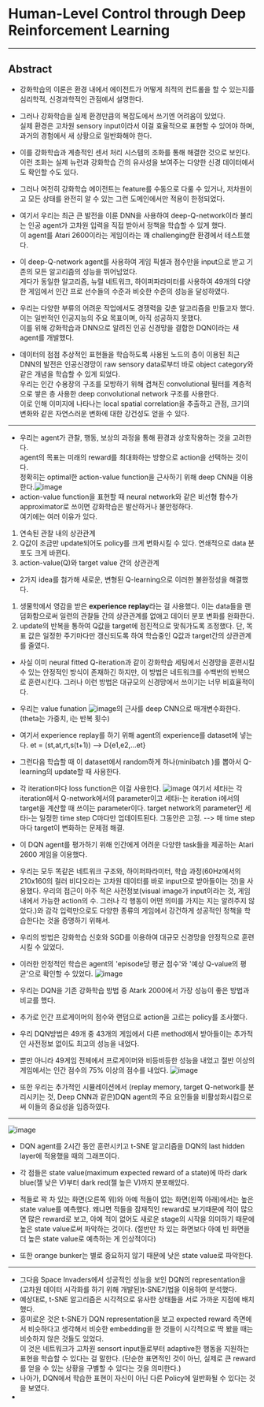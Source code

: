 # Human-Level Control through Deep Reinforcement Learning  
***
## Abstract  
 - 강화학습의 이론은 환경 내에서 에이전트가 어떻게 최적의 컨트롤을 할 수 있는지를 심리학적, 신경과학적인 관점에서 설명한다.  
 - 그러나 강화학습을 실제 환경만큼의 복잡도에서 쓰기엔 어려움이 있었다.   
   실제 환경은 고차원 sensory input이라서 이걸 효율적으로 표현할 수 있어야 하며, 과거의 경험에서 새 상황으로 일반화해야 한다.  
 - 이를 강화학습과 계층적인 센서 처리 시스템의 조화를 통해 해결한 것으로 보인다.  
 이런 조화는 실제 뉴런과 강화학습 간의 유사성을 보여주는 다양한 신경 데이터에서도 확인할 수도 있다.  

 - 그러나 여전히 강화학습 에이전트는 feature를 수동으로 다룰 수 있거나, 저차원이고 모든 상태를 완전히 알 수 있는 그런 도메인에서만 적용이 한정되었다.  
 - 여기서 우리는 최근 큰 발전을 이룬 DNN을 사용하여 deep-Q-network이라 불리는 인공 agent가 고차원 입력을 직접 받아서 정책을 학습할 수 있게 했다.  
  이 agent를 Atari 2600이라는 게임이라는 꽤 challenging한 환경에서 테스트했다.  
 - 이 deep-Q-network agent를 사용하여 게임 픽셀과 점수만을 input으로 받고 기존의 모든 알고리즘의 성능을 뛰어넘었다.  
  게다가 동일한 알고리즘, 뉴럴 네트워크, 하이퍼파라미터를 사용하여 49개의 다양한 게임에서 인간 프로 선수들의 수준과 비슷한 수준의 성능을 달성하였다.  

 - 우리는 다양한 부류의 어려운 작업에서도 경쟁력을 갖춘 알고리즘을 만들고자 했다. 이는 일반적인 인공지능의 주요 목표이며, 아직 성공하지 못했다.  
  이를 위해 강화학습과 DNN으로 알려진 인공 신경망을 결합한 DQN이라는 새 agent를 개발했다.  
 - 데이터의 점점 추상적인 표현들을 학습하도록 사용된 노드의 층이 이용된 최근 DNN의 발전은 인공신경망이 raw sensory data로부터 바로 object category와 같은 개념을 학습할 수 있게 되었다.  
  우리는 인간 수용장의 구조를 모방하기 위해 겹쳐진 convolutional 필터를 계층적으로 쌓은 층 사용한 deep convolutional network 구조를 사용한다.  
  이로 인해 이미지에 나타나는 local spatial correlation을 추출하고 관점, 크기의변화와 같은 자연스러운 변화에 대한 강건성도 얻을 수 있다.  
***
 - 우리는 agent가 관찰, 행동, 보상의 과정을 통해 환경과 상호작용하는 것을 고려한다.  
  agent의 목표는 미래의 reward를 최대화하는 방향으로 action을 선택하는 것이다.  
  정확히는 optimal한 action-value function을 근사하기 위해 deep CNN을 이용한다.![image](https://github.com/user-attachments/assets/f92cc330-19c7-4879-8fc5-91df9f729d3a)  
 - action-value function을 표현할 때 neural network와 같은 비선형 함수가 approximator로 쓰이면 강화학습은 발산하거나 불안정하다.  
  여기에는 여러 이유가 있다.  
  1) 연속된 관찰 내의 상관관계
  2) Q값이 조금만 update되어도 policy를 크게 변화시킬 수 있다. 연쇄적으로 data 분포도 크게 바뀐다.   
  3) action-value(Q)와 target value 간의 상관관계  

 - 2가지 idea를 첨가해 새로운, 변형된 Q-learning으로 이러한 불완정성을 해결했다.
  1) 생물학에서 영감을 받은 **experience replay**라는 걸 사용했다.
     이는 data들을 랜덤화함으로써 일련의 관찰들 간의 상관관계를 없애고 데이터 분포 변화를 완화한다.
  2) update의 반복을 통하여 Q값을 target에 점진적으로 맞춰가도록 조정했다. 단, 목표 값은 일정한 주기마다만 갱신되도록 하여 학습중인 Q값과 target간의 상관관계를 줄였다.  

 - 사실 이미 neural fitted Q-iteration과 같이 강화학습 세팅에서 신경망을 훈련시킬 수 있는 안정적인 방식이 존재하긴 하지만, 이 방법은 네트워크를 수백번의 반복으로 훈련시킨다.
   그러나 이런 방법은 대규모의 신경망에서 쓰이기는 너무 비효율적이다.
 - 우리는 value funation ![image](https://github.com/user-attachments/assets/7215148a-c8e7-46bc-a971-219558bd85ba)의 근사를 deep CNN으로 매개변수화한다.(theta는 가중치, i는 반복 횟수)
 - 여기서 experience replay를 하기 위해 agent의 experience를 dataset에 넣는다. et = (st,at,rt,s(t+1))  -->  D{e1,e2,...et}
 - 그런다음 학습할 때 이 dataset에서 random하게 하나(minibatch )를 뽑아서 Q-learning의 update할 때 사용한다.
 - 각 iteration마다 loss function은 이걸 사용한다. ![image](https://github.com/user-attachments/assets/c3fd5d0c-8d43-4909-a4f0-775265b5d24a)
   여기서 세타i는 각 iteration에서 Q-network에서의 parameter이고 세타i-는 iteration i에서의 target을 계산할 때 쓰이는 parameter이다.
   target network의 parameter인 세타i-는 일정한 time step C마다만 업데이트된다. 그동안은 고정. --> 매 time step마다 target이 변화하는 문제점 해결.

 - 이 DQN agent를 평가하기 위해 인간에게 어려운 다양한 task들을 제공하는 Atari 2600 게임을 이용했다.  
 - 우리는 모두 똑같은 네트워크 구조와, 하이퍼파라미터, 학습 과정(60Hz에서의 210x160의 컬러 비디오라는 고차원 데이터를 바로 input으로 받아들이는 것)을 사용했다. 
   우리의 접근이 아주 적은 사전정보(visual image가 input이라는 것, 게임 내에서 가능한 action의 수. 그러나 각 행동이 어떤 의미를 가지는 지는 알려주지 않았다.)와 감각 입력만으로도 다양한 종류의 게임에서 강건하게 성공적인 정책을 학습한다는 것을 증명하기 위해서.
 - 우리의 방법은 강화학습 신호와 SGD를 이용하여 대규모 신경망을 안정적으로 훈련시킬 수 있었다.

 - 이러한 안정적인 학습은 agent의 'episode당 평균 점수'와 '예상 Q-value의 평균'으로 확인할 수 있었다.
![image](https://github.com/user-attachments/assets/d1f43fec-1463-4dee-b147-214f43c66765)

 - 우리는 DQN을 기존 강화학습 방법 중 Atark 2000에서 가장 성능이 좋은 방법과 비교를 했다.  
 - 추가로 인간 프로게이머의 점수와 랜덤으로 action을 고르는 policy를 조사했다.
 - 우리 DQN방법은 49개 중 43개의 게임에서 다른 method에서 받아들이는 추가적인 사전정보 없이도 최고의 성능을 내었다.
 - 뿐만 아니라 49게임 전체에서 프로게이머와 비등비등한 성능을 내었고 절반 이상의 게임에서는 인간 점수의 75% 이상의 점수를 내었다.
![image](https://github.com/user-attachments/assets/f237dc04-7741-4ee9-a766-5e0b87a63d17)
 - 또한 우리는 추가적인 시뮬레이션에서 (replay memory, target Q-network를 분리시키는 것, Deep CNN과 같은)DQN agent의 주요 요인들을 비활성화시킴으로써 이들의 중요성을 입증하였다.

***
![image](https://github.com/user-attachments/assets/3c81926f-5e08-4c4e-88fd-65c70251ca00)  
 - DQN agent를 2시간 동안 훈련시키고 t-SNE 알고리즘을 DQN의 last hidden layer에 적용했을 때의 그래프이다.  
 - 각 점들은 state value(maximum expected reward of a state)에 따라 dark blue(젤 낮은 V)부터 dark red(젤 높은 V)까지 분포해있다.

 - 적들로 꽉 차 있는 화면(오른쪽 위)와 아예 적들이 없는 화면(왼쪽 아래)에서는 높은 state value를 예측했다.
   왜냐면 적들을 잠재적인 reward로 보기때문에 적이 많으면 많은 reward로 보고, 아예 적이 없어도 새로운 stage의 시작을 의미하기 때문에 높은 state value로써 파악하는 것이다.
(절반만 차 있는 화면보다 아예 빈 화면을 더 높은 state value로 예측하는 게 인상적이다)
 - 또한 orange bunker는 별로 중요하지 않기 때문에 낮은 state value로 파악한다.  
***
 - 그다음 Space Invaders에서 성공적인 성능을 보인 DQN의 representation을 (고차원 데이터 시각화를 하기 위해 개발된)t-SNE기법을 이용하여 분석했다.  
 - 예상대로, t-SNE 알고리즘은 시각적으로 유사한 상태들을 서로 가까운 지점에 배치했다.
 - 흥미로운 것은 t-SNE가 DQN representation을 보고 expected reward 측면에서 비슷하다고 생각해서 비슷한 embedding을 한 것들이 시각적으로 딱 봤을 때는 비슷하지 않은 것들도 있었다.  
   이 것은 네트워크가 고차원 sensort input들로부터 adaptive한 행동을 지원하는 표현을 학습할 수 있다는 걸 말한다.
   (단순한 표면적인 것이 아닌, 실제로 큰 reward를 얻을 수 있는 상황을 구별할 수 있다는 것을 의미한다.)  
 - 나아가, DQN에서 학습한 표현이 자신이 아닌 다른 Policy에 일반화될 수 있다는 것을 보였다.  
 - 
   
   





     
